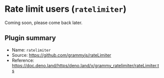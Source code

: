 # Rate limit users (`ratelimiter`)

Coming soon, please come back later.

## Plugin summary

- Name: `ratelimiter`
- Source: <https://github.com/grammyjs/rateLimiter>
- Reference: <https://doc.deno.land/https/deno.land/x/grammy_ratelimiter/rateLimiter.ts>

